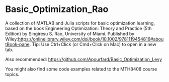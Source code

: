 # Basic_Optimization_Rao
A collection of MATLAB and Julia scripts for basic optimization learning, based on the book Engineering Optimization: Theory and Practice (5th Edition) by Singiresu S. Rao, University of Miami. Published by Wiley:https://onlinelibrary.wiley.com/doi/book/10.1002/9781119454816#aboutBook-pane.
Tip: Use Ctrl+Click (or Cmd+Click on Mac) to open in a new tab.

Also recommended: https://github.com/Apourfard/Basic_Optimization_Levy

You might also find some code examples related to the MTH8408 course topics.
